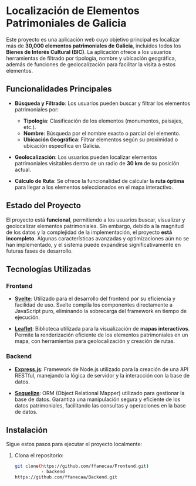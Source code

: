 # Localización de Elementos Patrimoniales de Galicia

Este proyecto es una aplicación web cuyo objetivo principal es localizar más de **30,000 elementos patrimoniales de Galicia**, incluidos todos los **Bienes de Interés Cultural (BIC)**. La aplicación ofrece a los usuarios herramientas de filtrado por tipología, nombre y ubicación geográfica, además de funciones de geolocalización para facilitar la visita a estos elementos.

## Funcionalidades Principales

- **Búsqueda y Filtrado**: Los usuarios pueden buscar y filtrar los elementos patrimoniales por:
  - **Tipología**: Clasificación de los elementos (monumentos, paisajes, etc.).
  - **Nombre**: Búsqueda por el nombre exacto o parcial del elemento.
  - **Ubicación Geográfica**: Filtrar elementos según su proximidad o ubicación específica en Galicia.

- **Geolocalización**: Los usuarios pueden localizar elementos patrimoniales visitables dentro de un radio de **30 km** de su posición actual.
  
- **Cálculo de Ruta**: Se ofrece la funcionalidad de calcular la **ruta óptima** para llegar a los elementos seleccionados en el mapa interactivo.

## Estado del Proyecto

El proyecto está **funcional**, permitiendo a los usuarios buscar, visualizar y geolocalizar elementos patrimoniales. Sin embargo, debido a la magnitud de los datos y la complejidad de la implementación, el proyecto **está incompleto**. Algunas características avanzadas y optimizaciones aún no se han implementado, y el sistema puede expandirse significativamente en futuras fases de desarrollo.

## Tecnologías Utilizadas

### Frontend

- **[Svelte](https://svelte.dev/)**: Utilizado para el desarrollo del frontend por su eficiencia y facilidad de uso. Svelte compila los componentes directamente a JavaScript puro, eliminando la sobrecarga del framework en tiempo de ejecución.
  
- **[Leaflet](https://leafletjs.com/)**: Biblioteca utilizada para la visualización de **mapas interactivos**. Permite la renderización eficiente de los elementos patrimoniales en un mapa, con herramientas para geolocalización y creación de rutas.

### Backend

- **[Express.js](https://expressjs.com/)**: Framework de Node.js utilizado para la creación de una API RESTful, manejando la lógica de servidor y la interacción con la base de datos.
  
- **[Sequelize](https://sequelize.org/)**: ORM (Object Relational Mapper) utilizado para gestionar la base de datos. Garantiza una manipulación segura y eficiente de los datos patrimoniales, facilitando las consultas y operaciones en la base de datos.

## Instalación

Sigue estos pasos para ejecutar el proyecto localmente:

1. Clona el repositorio:

   ```bash   -frontend
   git clone(https://github.com/ffanecaa/Frontend.git)
             - backend
   https://github.com/ffanecaa/Backend.git
